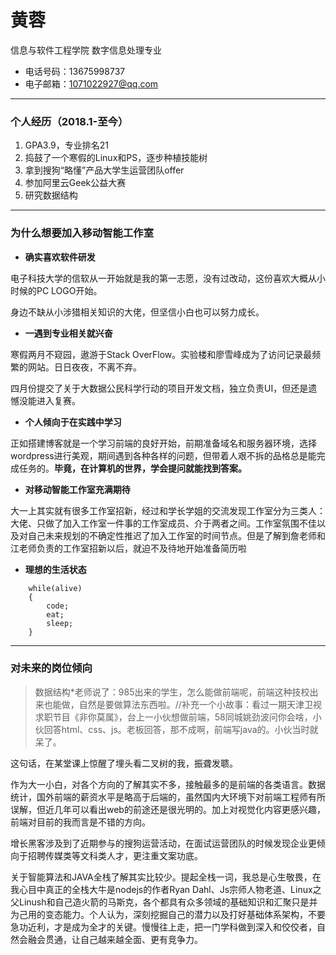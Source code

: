 # 黄蓉

信息与软件工程学院 数字信息处理专业

- 电话号码：13675998737
- 电子邮箱：1071022927@qq.com
---
### 个人经历（2018.1-至今）
1. GPA3.9，专业排名21
2. 捣鼓了一个寒假的Linux和PS，逐步种植技能树
3. 拿到搜狗“略懂”产品大学生运营团队offer
4. 参加阿里云Geek公益大赛
5. 研究数据结构

---

### 为什么想要加入移动智能工作室
- **确实喜欢软件研发**

电子科技大学的信软从一开始就是我的第一志愿，没有过改动，这份喜欢大概从小时候的PC LOGO开始。

身边不缺从小涉猎相关知识的大佬，但坚信小白也可以努力成长。

- **一遇到专业相关就兴奋**

寒假两月不窥园，遨游于Stack OverFlow。实验楼和廖雪峰成为了访问记录最频繁的网站。日日夜夜，不离不弃。

四月份提交了关于大数据公民科学行动的项目开发文档，独立负责UI，但还是遗憾没能进入复赛。


- **个人倾向于在实践中学习**

正如搭建博客就是一个学习前端的良好开始，前期准备域名和服务器环境，选择wordpress进行美观，期间遇到各种各样的问题，但带着人艰不拆的品格总是能完成任务的。**毕竟，在计算机的世界，学会提问就能找到答案。**

- **对移动智能工作室充满期待**

大一上其实就有很多工作室招新，经过和学长学姐的交流发现工作室分为三类人：大佬、只做了加入工作室一件事的工作室成员、介于两者之间。工作室氛围不佳以及对自己未来规划的不确定性推迟了加入工作室的时间节点。但是了解到詹老师和江老师负责的工作室招新以后，就迫不及待地开始准备简历啦


- **理想的生活状态**

```    
    while(alive)
    {
        code;
        eat;
        sleep;
    }
```
---
### 对未来的岗位倾向

> 数据结构\*老师说了：985出来的学生，怎么能做前端呢，前端这种技校出来也能做，自然是要做算法东西啦。//补充一个小故事：看过一期天津卫视求职节目《非你莫属》，台上一小伙想做前端，58同城姚劲波问你会啥，小伙回答html、css、js。老板回答，那不成啊，前端写java的。小伙当时就呆了。

这句话，在某堂课上惊醒了埋头看二叉树的我，振聋发聩。

作为大一小白，对各个方向的了解其实不多，接触最多的是前端的各类语言。数据统计，国外前端的薪资水平是略高于后端的，虽然国内大环境下对前端工程师有所误解，但近几年可以看出web的前途还是很光明的。加上对视觉化内容更感兴趣，前端对目前的我而言是不错的方向。

增长黑客涉及到了近期参与的搜狗运营活动，在面试运营团队的时候发现企业更倾向于招聘传媒类等文科类人才，更注重文案功底。

关于智能算法和JAVA全栈了解其实比较少。提起全栈一词，我总是心生敬畏，在我心目中真正的全栈大牛是nodejs的作者Ryan Dahl、Js宗师人物老道、Linux之父Linush和自己造火箭的马斯克，各个都具有众多领域的基础知识和汇聚只是并为己用的变态能力。个人认为，深刻挖掘自己的潜力以及打好基础体系架构，不要急功近利，才是成为全才的关键。慢慢往上走，把一门学科做到深入和佼佼者，自然会融会贯通，让自己越来越全面、更有竞争力。
